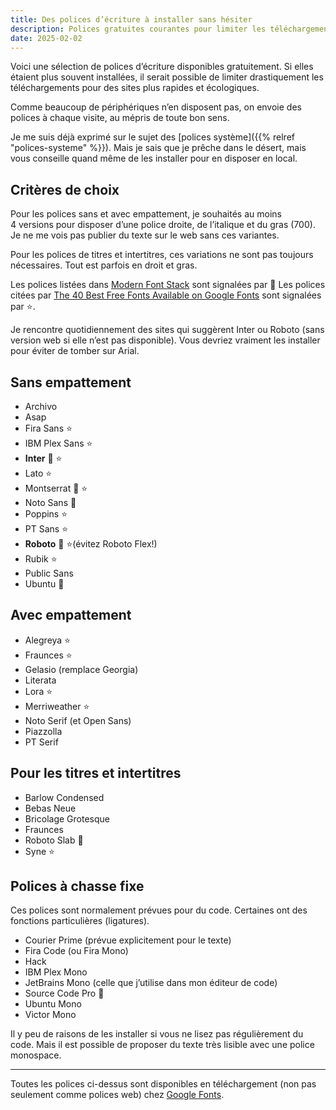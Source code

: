 ```yaml
---
title: Des polices d’écriture à installer sans hésiter
description: Polices gratuites courantes pour limiter les téléchargements, accélérer les sites web et réduire leur impact écologique.
date: 2025-02-02
---
```


Voici une sélection de polices d’écriture disponibles gratuitement.
Si elles étaient plus souvent installées, il serait possible de limiter drastiquement les téléchargements pour des sites plus rapides et écologiques.

Comme beaucoup de périphériques n’en disposent pas, on envoie des polices à chaque visite, au mépris de toute bon sens.

Je me suis déjà exprimé sur le sujet des [polices système]({{% relref "polices-systeme" %}}).
Mais je sais que je prêche dans le désert, mais vous conseille quand même de les installer pour en disposer en local.

## Critères de choix

Pour les polices sans et avec empattement, je souhaités au moins 4 versions pour disposer d’une police droite, de l’italique et du gras (700).
Je ne me vois pas publier du texte sur le web sans ces variantes.

Pour les polices de titres et intertitres, ces variations ne sont pas toujours nécessaires.
Tout est parfois en droit et gras.

Les polices listées dans [Modern Font Stack](https://modernfontstacks.com/) sont signalées par 🧰
Les polices citées par [The 40 Best Free Fonts Available on Google Fonts](https://www.typewolf.com/google-fonts) sont signalées par ⭐.

Je rencontre quotidiennement des sites qui suggèrent Inter ou Roboto (sans version web si elle n’est pas disponible).
Vous devriez vraiment les installer pour éviter de tomber sur Arial.

## Sans empattement

- Archivo
- Asap
- Fira Sans ⭐
- IBM Plex Sans ⭐
- **Inter** 🧰 ⭐
- Lato ⭐
- Montserrat 🧰 ⭐
- Noto Sans 🧰
- Poppins ⭐
- PT Sans ⭐
- **Roboto** 🧰 ⭐(évitez Roboto Flex!)
- Rubik ⭐
- Public Sans
- Ubuntu 🧰


## Avec empattement

- Alegreya ⭐
- Fraunces ⭐
- Gelasio (remplace Georgia)
- Literata
- Lora ⭐
- Merriweather ⭐
- Noto Serif (et Open Sans)
- Piazzolla
- PT Serif


## Pour les titres et intertitres

- Barlow Condensed
- Bebas Neue
- Bricolage Grotesque
- Fraunces
- Roboto Slab 🧰
- Syne ⭐


## Polices à chasse fixe

Ces polices sont normalement prévues pour du code.
Certaines ont des fonctions particulières (ligatures).

- Courier Prime (prévue explicitement pour le texte)
- Fira Code (ou Fira Mono)
- Hack
- IBM Plex Mono
- JetBrains Mono (celle que j’utilise dans mon éditeur de code)
- Source Code Pro 🧰
- Ubuntu Mono
- Victor Mono

Il y peu de raisons de les installer si vous ne lisez pas régulièrement du code.
Mais il est possible de proposer du texte très lisible avec une police monospace.

----

Toutes les polices ci-dessus sont disponibles en téléchargement (non pas seulement comme polices web) chez [Google Fonts](https://fonts.google.com/).
